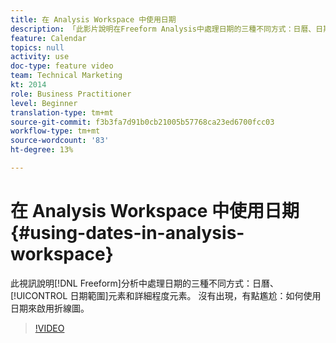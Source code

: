 ```yaml
---
title: 在 Analysis Workspace 中使用日期
description: 「此影片說明在Freeform Analysis中處理日期的三種不同方式：日曆、日期範圍元素和詳細程度元素。 沒有出現，有點尷尬：如何使用日期來啟用折線圖。 "
feature: Calendar
topics: null
activity: use
doc-type: feature video
team: Technical Marketing
kt: 2014
role: Business Practitioner
level: Beginner
translation-type: tm+mt
source-git-commit: f3b3fa7d91b0cb21005b57768ca23ed6700fcc03
workflow-type: tm+mt
source-wordcount: '83'
ht-degree: 13%

---
```



# 在 Analysis Workspace 中使用日期 {#using-dates-in-analysis-workspace}

此視訊說明[!DNL Freeform]分析中處理日期的三種不同方式：日曆、[!UICONTROL 日期範圍]元素和詳細程度元素。 沒有出現，有點尷尬：如何使用日期來啟用折線圖。

>[!VIDEO](https://video.tv.adobe.com/v/24136/?quality=12)
